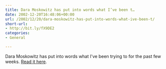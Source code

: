 ```yaml
---
title: Dara Moskowitz has put into words what I’ve been t…
date: 2002-12-20T16:48:06+00:00
url: /2002/12/20/dara-moskowitz-has-put-into-words-what-ive-been-t/
short-url:
- http://bit.ly/fX9DE2
categories:
- General

---
```

Dara Moskowitz has put into words what I've been trying to for the past few weeks. [Read it here](http://www.citypages.com/databank/23/1150/article10962.asp).